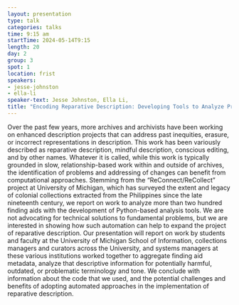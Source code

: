 ```yaml
---
layout: presentation
type: talk
categories: talks
time: 9:15 am
startTime: 2024-05-14T9:15
length: 20
day: 2
group: 3
spot: 1
location: frist
speakers:
- jesse-johnston
- ella-li
speaker-text: Jesse Johnston, Ella Li, 
title: "Encoding Reparative Description: Developing Tools to Analyze Problematic Finding Aids"
---
```

Over the past few years, more archives and archivists have been working on enhanced description projects that can address past inequities, erasure, or incorrect representations in description. This work has been variously described as reparative description, mindful description, conscious editing, and by other names. Whatever it is called, while this work is typically grounded in slow, relationship-based work within and outside of archives, the identification of problems and addressing of changes can benefit from computational approaches. Stemming from the “ReConnect/ReCollect” project at University of Michigan, which has surveyed the extent and legacy of colonial collections extracted from the Philippines since the late nineteenth century, we report on work to analyze more than two hundred finding aids with the development of Python-based analysis tools. We are not advocating for technical solutions to fundamental problems, but we are interested in showing how such automation can help to expand the project of reparative description. Our presentation will report on work by students and faculty at the University of Michigan School of Information, collections managers and curators across the University, and systems managers at these various institutions worked together to aggregate finding aid metadata, analyze that descriptive information for potentially harmful, outdated, or problematic terminology and tone. We conclude with information about the code that we used, and the potential challenges and benefits of adopting automated approaches in the implementation of reparative description.   
